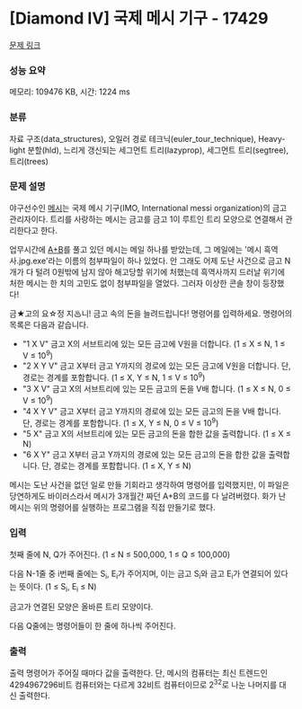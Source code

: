 # [Diamond IV] 국제 메시 기구 - 17429 

[문제 링크](https://www.acmicpc.net/problem/17429) 

### 성능 요약

메모리: 109476 KB, 시간: 1224 ms

### 분류

자료 구조(data_structures), 오일러 경로 테크닉(euler_tour_technique), Heavy-light 분할(hld), 느리게 갱신되는 세그먼트 트리(lazyprop), 세그먼트 트리(segtree), 트리(trees)

### 문제 설명

<p>야구선수인 <a href="https://www.acmicpc.net/user/messi">메시</a>는 국제 메시 기구(IMO, International messi organization)의 금고 관리자이다. 트리를 사랑하는 메시는 금고를 금고 1이 루트인 트리 모양으로 연결해서 관리한다고 한다.</p>

<p>업무시간에 <a href="https://www.acmicpc.net/problem/1000">A+B</a>를 풀고 있던 메시는 메일 하나를 받았는데, 그 메일에는 '메시 흑역사.jpg.exe'라는 이름의 첨부파일이 하나 있었다. 안 그래도 어제 도난 사건으로 금고 N개가 다 털려 0원밖에 남지 않아 해고당할 위기에 처했는데 흑역사까지 드러날 위기에 처한 메시는 한 치의 고민도 없이 첨부파일을 열었다. 그러자 이상한 콘솔 창이 등장했다!</p>

<p>금★고의 요☆정 지♨니! 금고 속의 돈을 늘려드립니다! 명령어를 입력하세요. 명령어의 목록은 다음과 같습니다.</p>

<ul>
	<li>"1 X V" 금고 X의 서브트리에 있는 모든 금고에 V원을 더합니다. (1 ≤ X ≤ N, 1 ≤ V ≤ 10<sup>9</sup>)</li>
	<li>"2 X Y V" 금고 X부터 금고 Y까지의 경로에 있는 모든 금고에 V원을 더합니다. 단, 경로는 경계를 포함합니다. (1 ≤ X, Y ≤ N, 1 ≤ V ≤ 10<sup>9</sup>)</li>
	<li>"3 X V" 금고 X의 서브트리에 있는 모든 금고의 돈을 V배 합니다. (1 ≤ X ≤ N, 0 ≤ V ≤ 10<sup>9</sup>)</li>
	<li>"4 X Y V" 금고 X부터 금고 Y까지의 경로에 있는 모든 금고의 돈을 V배 합니다. 단, 경로는 경계를 포함합니다. (1 ≤ X, Y ≤ N, 0 ≤ V ≤ 10<sup>9</sup>)</li>
	<li>"5 X" 금고 X의 서브트리에 있는 모든 금고의 돈을 합한 값을 출력합니다. (1 ≤ X ≤ N)</li>
	<li>"6 X Y" 금고 X부터 금고 Y까지의 경로에 있는 모든 금고의 돈을 합한 값을 출력합니다. 단, 경로는 경계를 포함합니다. (1 ≤ X, Y ≤ N)</li>
</ul>

<p>메시는 도난 사건을 없던 일로 만들 기회라고 생각하여 명령어를 입력했지만, 이 파일은 당연하게도 바이러스라서 메시가 3개월간 짜던 A+B의 코드를 다 날려버렸다. 화가 난 메시는 위의 명령어를 실행하는 프로그램을 직접 만들기로 했다.</p>

### 입력 

 <p>첫째 줄에 N, Q가 주어진다. (1 ≤ N ≤ 500,000, 1 ≤ Q ≤ 100,000)</p>

<p>다음 N-1줄 중 i번째 줄에는 S<sub>i</sub>, E<sub>i</sub>가 주어지며, 이는 금고 S<sub>i</sub>와 금고 E<sub>i</sub>가 연결되어 있다는 뜻이다. (1 ≤ S<sub>i</sub>, E<sub>i</sub> ≤ N)</p>

<p>금고가 연결된 모양은 올바른 트리 모양이다.</p>

<p>다음 Q줄에는 명령어들이 한 줄에 하나씩 주어진다.</p>

### 출력 

 <p>출력 명령어가 주어질 때마다 값을 출력한다. 단, 메시의 컴퓨터는 최신 트렌드인 4294967296비트 컴퓨터와는 다르게 32비트 컴퓨터이므로 2<sup>32</sup>로 나눈 나머지를 대신 출력한다.</p>

